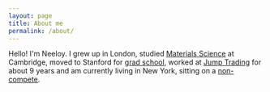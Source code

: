 ```yaml
---
layout: page
title: About me
permalink: /about/
---
```


Hello! I'm Neeloy. I grew up in London, studied [Materials Science](https://www.msm.cam.ac.uk/undergraduate-study/general-information-current-ug-students/awards-and-prizes/prizes-2013) at Cambridge, moved to Stanford for [grad school](https://icme.stanford.edu/), worked at [Jump Trading](https://www.jumptrading.com/) for about 9 years and am currently living in New York, sitting on a [non-compete](https://en.wikipedia.org/wiki/Non-compete_clause).

